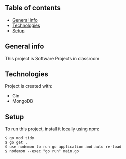 ## Table of contents
* [General info](#general-info)
* [Technologies](#technologies)
* [Setup](#setup)

## General info
This project is Software Projects in classroom
	
## Technologies
Project is created with:
* Gin
* MongoDB

	
## Setup
To run this project, install it locally using npm:

```
$ go mod tidy
$ go get .
$ use nodemon to run go application and auto re-load
$ nodemon --exec "go run" main.go
```
